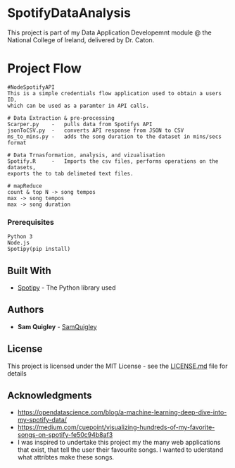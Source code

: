 # SpotifyDataAnalysis

This project is part of my Data Application Developemnt module @ the National College of Ireland, delivered by Dr. Caton. 

# Project Flow
```
#NodeSpotifyAPI
This is a simple credentials flow application used to obtain a users ID, 
which can be used as a paramter in API calls.

# Data Extraction & pre-processing
Scarper.py    -   pulls data from Spotifys API
jsonToCSV.py  -   converts API response from JSON to CSV
ms_to_mins.py -   adds the song duration to the dataset in mins/secs format

# Data Trnasformation, analysis, and vizualisation
Spotify.R     -   Imports the csv files, performs operations on the datasets, 
exports the to tab delimeted text files.

# mapReduce
count & top N -> song tempos
max -> song tempos
max -> song duration
```

### Prerequisites

```
Python 3
Node.js
Spotipy(pip install)
```


## Built With

* [Spotipy](http://spotipy.readthedocs.io/en/latest/) - The Python library used


## Authors

* **Sam Quigley** - [SamQuigley](https://github.com/SamQuigley)

## License

This project is licensed under the MIT License - see the [LICENSE.md](LICENSE.md) file for details

## Acknowledgments

* https://opendatascience.com/blog/a-machine-learning-deep-dive-into-my-spotify-data/
* https://medium.com/cuepoint/visualizing-hundreds-of-my-favorite-songs-on-spotify-fe50c94b8af3
* I was inspired to undertake this project my the many web applications that exist, that tell the user their favourite songs. I wanted to uderstand what attribtes make these songs.
